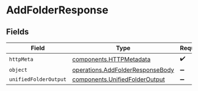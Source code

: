 # AddFolderResponse


## Fields

| Field                                                                                | Type                                                                                 | Required                                                                             | Description                                                                          |
| ------------------------------------------------------------------------------------ | ------------------------------------------------------------------------------------ | ------------------------------------------------------------------------------------ | ------------------------------------------------------------------------------------ |
| `httpMeta`                                                                           | [components.HTTPMetadata](../../models/components/httpmetadata.md)                   | :heavy_check_mark:                                                                   | N/A                                                                                  |
| `object`                                                                             | [operations.AddFolderResponseBody](../../models/operations/addfolderresponsebody.md) | :heavy_minus_sign:                                                                   | N/A                                                                                  |
| `unifiedFolderOutput`                                                                | [components.UnifiedFolderOutput](../../models/components/unifiedfolderoutput.md)     | :heavy_minus_sign:                                                                   | N/A                                                                                  |